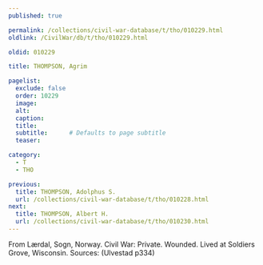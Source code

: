 ```yaml
---
published: true

permalink: /collections/civil-war-database/t/tho/010229.html
oldlink: /CivilWar/db/t/tho/010229.html

oldid: 010229

title: THOMPSON, Agrim

pagelist:
  exclude: false
  order: 10229
  image: 
  alt:
  caption:
  title:
  subtitle:      # Defaults to page subtitle
  teaser:

category: 
  - T 
  - THO

previous:
  title: THOMPSON, Adolphus S.
  url: /collections/civil-war-database/t/tho/010228.html  
next:
  title: THOMPSON, Albert H.
  url: /collections/civil-war-database/t/tho/010230.html   
---
```

From L&aelig;rdal, Sogn, Norway. Civil War: Private. Wounded. Lived at Soldiers Grove, Wisconsin. Sources: (Ulvestad p334)